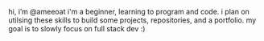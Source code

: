hi, i’m @ameeoat
i'm a beginner, learning to program and code.
i plan on utilsing these skills to build some projects, repositories, and a portfolio.
my goal is to slowly focus on full stack dev :) 



